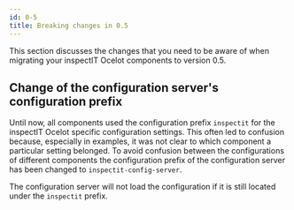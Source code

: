 ```yaml
---
id: 0-5
title: Breaking changes in 0.5
---
```


This section discusses the changes that you need to be aware of when migrating your inspectIT Ocelot components to version 0.5.

## Change of the configuration server's configuration prefix

Until now, all components used the configuration prefix `inspectit` for the inspectIT Ocelot specific configuration settings.
This often led to confusion because, especially in examples, it was not clear to which component a particular setting belonged.
To avoid confusion between the configurations of different components the configuration prefix of the configuration server has been changed to `inspectit-config-server`.

The configuration server will not load the configuration if it is still located under the `inspectit` prefix.